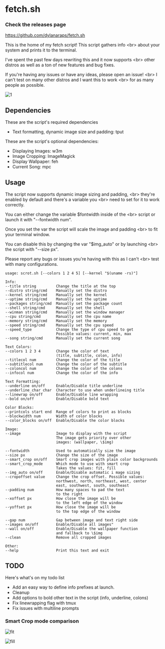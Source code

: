 # fetch.sh
### Check the releases page

https://github.com/dylanaraps/fetch.sh


This is the home of my fetch script! This script gathers info <br\>
about your system and prints it to the terminal.

I've spent the past few days rewriting this and it now supports <br\>
other distros as well as a ton of new features and bug fixes.

If you're having any issues or have any ideas, please open an issue! <br\>
I can't test on many other distros and I want this to work <br\>
for as many people as possible.

![1](https://sr.ht/xL9f.png)


<!-- {{{ -->


## Dependencies

These are the script's required dependencies

-  Text formatting, dynamic image size and padding: tput

These are the script's optional dependencies:

-  Displaying Images: w3m
-  Image Cropping: ImageMagick
-  Display Wallpaper: feh
-  Current Song: mpc


<!-- }}} -->


<!-- {{{ -->


## Usage

The script now supports dynamic image sizing and padding,
<br\> they're enabled by default and there's a variable you
<br\> need to set for it to work correctly.

You can either change the variable $fontwidth inside of the
<br\> script or launch it with "--fontwidth num".

Once you set the var the script will scale the image and padding
<br\> to fit your terminal window.

You can disable this by changing the var "$img_auto" or by launching
<br\> the script with "--size px".

Please report any bugs or issues you're having with this as I can't
<br\> test with many configurations.


```
usage: scrot.sh [--colors 1 2 4 5] [--kernel "$(uname -rs)"]

Info:
--title string         Change the title at the top
--distro string/cmd    Manually set the distro
--kernel string/cmd    Manually set the kernel
--uptime string/cmd    Manually set the uptime
--packages string/cmd  Manually set the package count
--shell string/cmd     Manually set the shell
--winman string/cmd    Manually set the window manager
--cpu string/cmd       Manually set the cpu name
--memory string/cmd    Manually set the memory
--speed string/cmd     Manually set the cpu speed
--speed_type           Change the type of cpu speed to get
                       Possible values: current, min, max
--song string/cmd      Manually set the current song

Text Colors:
--colors 1 2 3 4       Change the color of text
                       (title, subtitle, colon, info)
--titlecol num         Change the color of the title
--subtitlecol num      Change the color of the subtitle
--coloncol num         Change the color of the colons
--infocol num          Change the color of the info

Text Formatting:
--underline on/off     Enable/Disable title underline
--underline_char char  Character to use when underlineing title
--linewrap on/off      Enable/Disable line wrapping
--bold on/off          Enable/Disable bold text

Color Blocks:
--printcols start end  Range of colors to print as blocks
--blockwidth num       Width of color blocks
--color_blocks on/off  Enable/Disable the color blocks

Image:
--image                Image to display with the script
                       The image gets priority over other
                       images: (wallpaper, \$img)

--fontwidth            Used to automatically size the image
--size px              Change the size of the image
--smart_crop on/off    Smart crop images with plain color backgrounds
--smart_crop_mode      Which mode to use with smart crop
                       Takes the values: fit, fill
--img_auto on/off      Enable/Disable automatic i mage sizing
--cropoffset value     Change the crop offset. Possible values:
                       northwest, north, northeast, west, center
                       east, southwest, south, southeast
--padding num          How many spaces to pad the text
                       to the right
--xoffset px           How close the image will be
                       to the left edge of the window
--yoffset px           How close the image will be
                       to the top edge of the window

--gap num              Gap between image and text right side
--images on/off        Enable/Disable all images"
--wall on/off          Enable/Disable the wallpaper function
                       and fallback to \$img
--clean                Remove all cropped images

Other:
--help                 Print this text and exit
```


<!-- }}} -->


<!-- {{{ -->


## TODO

Here's what's on my todo list

- Add an easy way to define info prefixes at launch.
- Cleanup
- Add options to bold other text in the script (info, underline, colons)
- Fix linewrapping flag with tmux
- Fix issues with multiline prompts


<!-- }}} -->


### Smart Crop mode comparison

![fit](http://imgur.com/MI0UtSV)

![fill](http://imgur.com/LvxYwki)
